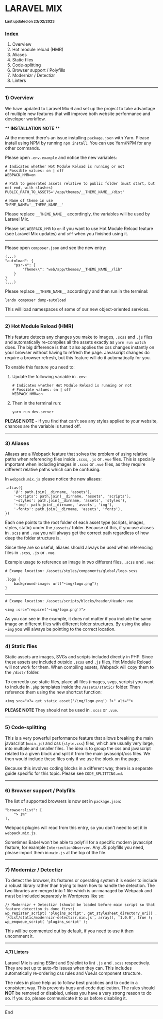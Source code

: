 LARAVEL MIX
===========

<small>**Last updated on 23/02/2023**</small>

### Index

1) Overview
2) Hot module reload (HMR)
3) Aliases
4) Static files
5) Code-splitting
6) Browser support / Polyfills
7) Modernizr / Detectizr
8) Linters

<hr>

### 1) Overview
We have updated to Laravel Mix 6 and set up the project to take advantage of multiple new features that will improve both website performance and developer workflow.

** **INSTALLATION NOTE** **

At the moment there's an issue installing `package.json` with Yarn. Please install using NPM by running `npm install`. You can use Yarn/NPM for any other commands.

Please open `.env.example` and notice the new variables:

    # Indicates whether Hot Module Reload is running or not
    # Possible values: on | off
    WEBPACK_HMR=on
    
    # Path to generated assets relative to public folder (must start, but not end, with slashes)
    PUBLIC_PATH_TO_ASSETS='/app/themes/__THEME_NAME__/dist'
    
    # Name of theme in use
    THEME_NAME='__THEME_NAME__'

Please replace `__THEME_NAME__` accordingly, the variables will be used by Laravel Mix.

Please set `WEBPACK_HMR` to `on` if you want to use Hot Module Reload feature (see Laravel Mix updates) and `off` when you finished using it.

---

Please open `composer.json` and see the new entry:

    (...)
    "autoload": {
        "psr-4": {
            "Theme\\": "web/app/themes/__THEME_NAME__/lib"
        }
    }
    (...)

Please replace `__THEME_NAME__` accordingly and then run in the terminal:

    lando composer dump-autoload

This will load namespaces of some of our new object-oriented services.

<hr>

### 2) Hot Module Reload (HMR)
This feature detects any changes you make to images, `.scss` and `.js` files and automatically re-compiles all the assets exactly as `yarn run watch` does. The big difference is that it also applies the css changes instantly on your browser without having to refresh the page. Javascript changes do require a browser refresh, but this feature will do it automatically for you.

To enable this feature you need to:

1) Update the following variable in `.env`:

       # Indicates whether Hot Module Reload is running or not
       # Possible values: on | off
       WEBPACK_HMR=on

2) Then in the terminal run:

       yarn run dev-server

**PLEASE NOTE** - If you find that can't see any styles applied to your website, chances are the variable is turned off.

<hr>

### 3) Aliases
Aliases are a Webpack feature that solves the problem of using relative paths when referencing files inside `.scss`, `.js` or `.vue` files. This is specially important when including images in `.scss` or `.vue` files, as they require different relative paths which can be confusing.

In `webpack.mix.js` please notice the new aliases:

    .alias({
        '@': path.join(__dirname, 'assets'),
        '~scripts': path.join(__dirname, 'assets', 'scripts'),
        '~styles': path.join(__dirname, 'assets', 'styles'),
        '~img': path.join(__dirname, 'assets', 'img'),
        '~fonts': path.join(__dirname, 'assets', 'fonts'),
    })

Each one points to the root folder of each asset type (scripts, images, styles, static) under the `/assets/` folder. Because of this, if you use aliases in `.scss` and `.vue` you will always get the correct path regardless of how deep the folder structure is. 

Since they are so useful, aliases should always be used when referencing files in `.scss`, `.js` or `.vue`. 

Example usage to reference an image in two different files, `.scss` and `.vue`:

    # Exampe location: /assets/styles/components/global/logo.scss

    .logo {
        background-image: url("~img/logo.png");
    }

<hr>

    # Exampe location: /assets/scripts/blocks/header/Header.vue

    <img :src="require('~img/logo.png')">

As you can see in the example, it does not matter if you include the same image on different files with different folder structures. By using the alias `~img` you will always be pointing to the correct location.

<hr>

### 4) Static files
Static assets are images, SVGs and scripts included directly in PHP. Since these assets are included outside `.scss` and `.js` files, Hot Module Reload will not work for them. When compiling assets, Webpack will copy them to the `/dist/` folder. 

To correctly use static files, place all files (images, svgs, scripts) you want to include in `.php` templates inside the `/assets/static/` folder. Then reference them using the new shortcut function:

    <img src="<?= get_static_asset('/img/logo.png') ?>" alt="">

**PLEASE NOTE** They should not be used in `.scss` or `.vue`.  

<hr>

### 5) Code-splitting
This is a very powerful performance feature that allows breaking the main javascript (`main.js`) and css (`style.css`) files, which are usually very large, into multiple and smaller files. The idea is to group the css and javascript related to a given block and split it from the main javascript/css files. We then would include these files only if we use the block on the page.

Because this involves coding blocks in a different way, there is a separate guide specific for this topic. Please see `CODE_SPLITTING.md`.

<hr>

### 6) Browser support / Polyfills
The list of supported browsers is now set in `package.json`:

    "browserslist": [
        "> 1%"
    ],

Webpack plugins will read from this entry, so you don't need to set it in `webpack.mix.js`.

Sometimes Babel won't be able to polyfill for a specific modern javascript feature, for example `IntersectionObserver`. Any JS polyfills you need, please import them in `main.js` at the top of the file.

<hr>

### 7) Modernizr / Detectizr
To detect the browser, its features or operating system it is easier to include a robust library rather than trying to learn how to handle the detection. The two libraries are merged into 1 file which is un-managed by Webpack and must be included separately in Wordpress like so:

    // Modernizr + Detectizr (should be loaded before main script so that feature detection is done first)
    wp_register_script( 'plugins_script', get_stylesheet_directory_uri() . '/dist/static/modernizr-detectizr.min.js', array(), '1.0.0', true );
    wp_enqueue_script( 'plugins_script' );

This will be commented out by default, if you need to use it then uncomment it.

<hr>

#### 4.7) Linters
Laravel Mix is using ESlint and Stylelint to lint `.js` and `.scss` respectively. They are set up to auto-fix issues when they can. This includes automatically re-ordering css rules and VueJs component structure.

The rules in place help us to follow best practices and to code in a consistent way. This prevents bugs and code duplication. The rules should **NOT** be removed or disabled, unless you have a very strong reason to do so. If you do, please communicate it to us before disabling it.

<hr>

End